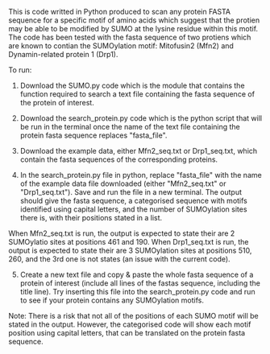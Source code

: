 This is code writted in Python produced to scan any protein FASTA sequence for a specific motif of 
amino acids which suggest that the protien may be able to be modified by SUMO at the lysine residue 
within this motif. The code has been tested with the fasta sequence of two protiens which are known 
to contian the SUMOylation motif: Mitofusin2 (Mfn2) and Dynamin-related protein 1 (Drp1). 

To run:

1) Download the SUMO.py code which is the module that contains the function required to search a 
text file containing the fasta sequence of the protein of interest. 

2) Download the search_protein.py code which is the python script that will be run in the terminal
once the name of the text file containing the protein fasta sequence replaces "fasta_file". 

3) Download the example data, either Mfn2_seq.txt or Drp1_seq.txt, which contain the fasta sequences 
of the corresponding proteins. 

4) In the search_protein.py file in python, replace "fasta_file" with the name of the example data
file downloaded (either "Mfn2_seq.txt" or "Drp1_seq.txt"). Save and run the file in a new terminal. 
The output should give the fasta sequence, a categorised sequence with motifs identified using 
capital letters, and the number of SUMOylation sites there is, with their positions stated in a list.

When Mfn2_seq.txt is run, the output is expected to state their are 2 SUMOylatio sites at positions 
461 and 190. 
When Drp1_seq.txt is run, the output is expected to state their are 3 SUMOylation sites at positions 
510, 260, and the 3rd one is not states (an issue with the current code). 

5) Create a new text file and copy & paste the whole fasta sequence of a protein of interest 
(include all lines of the fastas sequence, including the title line). Try inserting this file into 
the search_protein.py code and run to see if your protein contains any SUMOylation motifs.  

Note: There is a risk that not all of the positions of each SUMO motif will be stated in the output.
However, the categorised code will show each motif position using capital letters, that can be
translated on the protein fasta sequence. 
